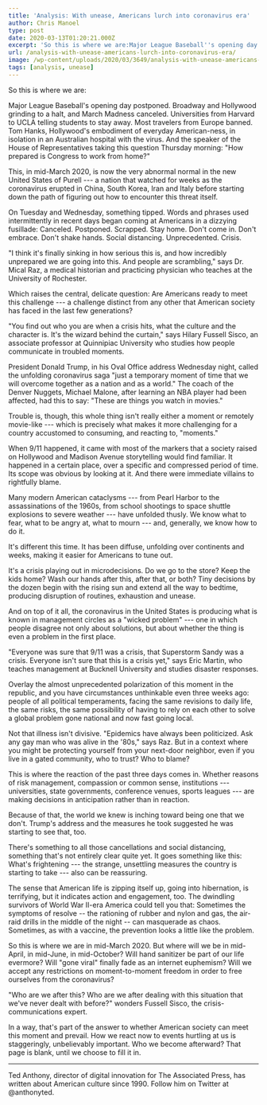 ```yaml
---
title: 'Analysis: With unease, Americans lurch into coronavirus era'
author: Chris Manoel
type: post
date: 2020-03-13T01:20:21.000Z
excerpt: 'So this is where we are:Major League Baseball''s opening day postponed. Broadway and Hollywood grinding to a halt, and March Madness canceled. Universities from Harvard to UCLA telling students to stay away. Most travelers from Europe banned. Tom Hanks, Hollywood''s embodiment of everyday American-ness, in isolation in an Australian hospital with the virus. And the&hellip;'
url: /analysis-with-unease-americans-lurch-into-coronavirus-era/
image: /wp-content/uploads/2020/03/3649/analysis-with-unease-americans-lurch-into-coronavirus-era.jpg
tags: [analysis, unease]
---
```


So this is where we are:

Major League Baseball's opening day postponed. Broadway and Hollywood grinding to a halt, and March Madness canceled. Universities from Harvard to UCLA telling students to stay away. Most travelers from Europe banned. Tom Hanks, Hollywood's embodiment of everyday American-ness, in isolation in an Australian hospital with the virus. And the speaker of the House of Representatives taking this question Thursday morning: "How prepared is Congress to work from home?"

This, in mid-March 2020, is now the very abnormal normal in the new United States of Purell --- a nation that watched for weeks as the coronavirus erupted in China, South Korea, Iran and Italy before starting down the path of figuring out how to encounter this threat itself.

On Tuesday and Wednesday, something tipped. Words and phrases used intermittently in recent days began coming at Americans in a dizzying fusillade: Canceled. Postponed. Scrapped. Stay home. Don't come in. Don't embrace. Don't shake hands. Social distancing. Unprecedented. Crisis.

"I think it's finally sinking in how serious this is, and how incredibly unprepared we are going into this. And people are scrambling," says Dr. Mical Raz, a medical historian and practicing physician who teaches at the University of Rochester.

Which raises the central, delicate question: Are Americans ready to meet this challenge --- a challenge distinct from any other that American society has faced in the last few generations?

"You find out who you are when a crisis hits, what the culture and the character is. It's the wizard behind the curtain," says Hilary Fussell Sisco, an associate professor at Quinnipiac University who studies how people communicate in troubled moments.

President Donald Trump, in his Oval Office address Wednesday night, called the unfolding coronavirus saga "just a temporary moment of time that we will overcome together as a nation and as a world." The coach of the Denver Nuggets, Michael Malone, after learning an NBA player had been affected, had this to say: "These are things you watch in movies."

Trouble is, though, this whole thing isn't really either a moment or remotely movie-like --- which is precisely what makes it more challenging for a country accustomed to consuming, and reacting to, "moments."

When 9/11 happened, it came with most of the markers that a society raised on Hollywood and Madison Avenue storytelling would find familiar. It happened in a certain place, over a specific and compressed period of time. Its scope was obvious by looking at it. And there were immediate villains to rightfully blame.

Many modern American cataclysms --- from Pearl Harbor to the assassinations of the 1960s, from school shootings to space shuttle explosions to severe weather --- have unfolded thusly. We know what to fear, what to be angry at, what to mourn --- and, generally, we know how to do it.

It's different this time. It has been diffuse, unfolding over continents and weeks, making it easier for Americans to tune out.

It's a crisis playing out in microdecisions. Do we go to the store? Keep the kids home? Wash our hands after this, after that, or both? Tiny decisions by the dozen begin with the rising sun and extend all the way to bedtime, producing disruption of routines, exhaustion and unease.

And on top of it all, the coronavirus in the United States is producing what is known in management circles as a "wicked problem" --- one in which people disagree not only about solutions, but about whether the thing is even a problem in the first place.

"Everyone was sure that 9/11 was a crisis, that Superstorm Sandy was a crisis. Everyone isn't sure that this is a crisis yet," says Eric Martin, who teaches management at Bucknell University and studies disaster responses.

Overlay the almost unprecedented polarization of this moment in the republic, and you have circumstances unthinkable even three weeks ago: people of all political temperaments, facing the same revisions to daily life, the same risks, the same possibility of having to rely on each other to solve a global problem gone national and now fast going local.

Not that illness isn't divisive. "Epidemics have always been politicized. Ask any gay man who was alive in the '80s," says Raz. But in a context where you might be protecting yourself from your next-door neighbor, even if you live in a gated community, who to trust? Who to blame?

This is where the reaction of the past three days comes in. Whether reasons of risk management, compassion or common sense, institutions --- universities, state governments, conference venues, sports leagues --- are making decisions in anticipation rather than in reaction.

Because of that, the world we knew is inching toward being one that we don't. Trump's address and the measures he took suggested he was starting to see that, too.

There's something to all those cancellations and social distancing, something that's not entirely clear quite yet. It goes something like this: What's frightening --- the strange, unsettling measures the country is starting to take --- also can be reassuring.

The sense that American life is zipping itself up, going into hibernation, is terrifying, but it indicates action and engagement, too. The dwindling survivors of World War II-era America could tell you that: Sometimes the symptoms of resolve -- the rationing of rubber and nylon and gas, the air-raid drills in the middle of the night -- can masquerade as chaos. Sometimes, as with a vaccine, the prevention looks a little like the problem.

So this is where we are in mid-March 2020. But where will we be in mid-April, in mid-June, in mid-October? Will hand sanitizer be part of our life evermore? Will "gone viral" finally fade as an internet euphemism? Will we accept any restrictions on moment-to-moment freedom in order to free ourselves from the coronavirus?

"Who are we after this? Who are we after dealing with this situation that we've never dealt with before?" wonders Fussell Sisco, the crisis-communications expert.

In a way, that's part of the answer to whether American society can meet this moment and prevail. How we react now to events hurtling at us is staggeringly, unbelievably important. Who we become afterward? That page is blank, until we choose to fill it in.

* * *

Ted Anthony, director of digital innovation for The Associated Press, has written about American culture since 1990. Follow him on Twitter at @anthonyted.
